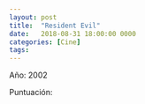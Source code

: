```yaml
---
layout: post
title:  "Resident Evil"
date:   2018-08-31 18:00:00 0000
categories: [Cine]
tags:
---
```

Año: 2002

Puntuación:
<i class="fa fa-star"></i>
<i class="fa fa-star"></i>
<i class="far fa-star"></i>
<i class="far fa-star"></i>
<i class="far fa-star"></i>